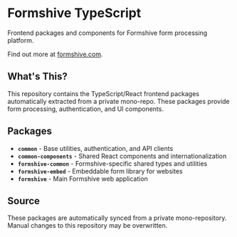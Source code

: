 # Formshive TypeScript

Frontend packages and components for Formshive form processing platform.

Find out more at [formshive.com](https://formshive.com).

## What's This?

This repository contains the TypeScript/React frontend packages automatically extracted from a private mono-repo. These packages provide form processing, authentication, and UI components.

## Packages

- **`common`** - Base utilities, authentication, and API clients
- **`common-components`** - Shared React components and internationalization
- **`formshive-common`** - Formshive-specific shared types and utilities
- **`formshive-embed`** - Embeddable form library for websites
- **`formshive`** - Main Formshive web application

## Source

These packages are automatically synced from a private mono-repository. Manual changes to this repository may be overwritten.